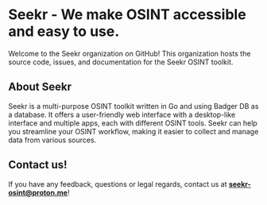 # Seekr - We make OSINT accessible and easy to use.
Welcome to the Seekr organization on GitHub! This organization hosts the source code, issues, and documentation for the Seekr OSINT toolkit.

## About Seekr
Seekr is a multi-purpose OSINT toolkit written in Go and using Badger DB as a database. It offers a user-friendly web interface with a desktop-like interface and multiple apps, each with different OSINT tools. Seekr can help you streamline your OSINT workflow, making it easier to collect and manage data from various sources.

## Contact us!
If you have any feedback, questions or legal regards, contact us at **[seekr-osint@proton.me](mailto:seekr-osint@proton.me)**!

